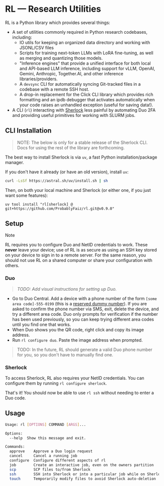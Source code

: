 # RL — Research Utilities

RL is a Python library which provides several things:
- A set of utilities commonly required in Python research codebases, including:
  - IO utils for keeping an organized data directory and working with JSONL/CSV files
  - Scripts for training next-token LLMs with LoRA fine-tuning, as well as merging and quantizing those models.
  - "Inference engines" that provide a unified interface for both local and API-based LLM inference,
     including support for vLLM, OpenAI, Gemini, Anthropic, Together.AI, and other inference libraries/providers.
  - A `devsync` CLI for automatically syncing Git-tracked files in a codebase with a remote SSH host.
  - A drop-in replacement for the Click CLI library which provides rich formatting and an ipdb debugger
     that activates automatically when your code raises an unhandled exception (useful for saving data!).
- A CLI (`rl`) interacting with [Sherlock](https://www.sherlock.stanford.edu/) less painful
   by automating Duo 2FA and providing useful primitives for working with SLURM jobs.

## CLI Installation

> NOTE: The below is only for a stable release of the Sherlock CLI. Docs for using the rest
>  of the library are forthcoming.

The best way to install Sherlock is via `uv`, a fast Python installation/package manager.

If you don't have it already (or have an old version), install `uv`:
```bash
curl -LsSf https://astral.sh/uv/install.sh | sh
```

Then, on both your local machine and Sherlock (or either one, if you just want some features):
```
uv tool install "rl[sherlock] @ git+https://github.com/ProbablyFaiz/rl.git@v0.9.0"
```

## Setup

> [!NOTE]
> RL requires you to configure Duo and NetID credentials to work. These **never** leave your device;
> use of RL is as secure as using an SSH key stored on your device to sign in to a remote server.
> For the same reason, you should not use RL on a shared computer or share your configuration with others.

### Duo

> *TODO: Add visual instructions for setting up Duo.*

- Go to Duo Central. Add a device with a phone number of the form `[some area code]-555-0199` (this is a
  [reserved dummy number](https://arc.net/l/quote/fbclpupw)). If you are asked to confirm the phone number via SMS,
  exit, delete the device, and try a different area code. Duo only prompts for verification if the number has
  been used previously, so you can keep trying different area codes until you find one that works.
- When Duo shows you the QR code, right click and copy its image address.
- Run `rl configure duo`. Paste the image address when prompted.

> TODO: In the future, RL should generate a valid Duo phone number for you, so you don't have to manually find one.

### Sherlock

To access Sherlock, RL also requires your NetID credentials. You can configure them by running `rl configure sherlock`.

That's it! You should now be able to use `rl ssh` without needing to enter a Duo code.

## Usage

```bash
Usage: rl [OPTIONS] COMMAND [ARGS]...

Options:
  --help  Show this message and exit.

Commands:
  approve    Approve a Duo login request
  cancel     Cancel a running job
  configure  Configure different aspects of rl
  job        Create an interactive job, even on the owners partition
  scp        SCP files to/from Sherlock
  ssh        SSH into Sherlock or into a particular job while on Sherlock
  touch      Temporarily modify files to avoid Sherlock auto-deletion
```
